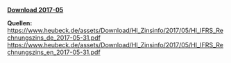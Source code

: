 [**Download 2017-05**](https://downgit.github.io/#/home?url=https://github.com/GeorgGoldbach/Zinsarchiv/tree/master/2017-05)

**Quellen:**
https://www.heubeck.de/assets/Download/HI_Zinsinfo/2017/05/HI_IFRS_Rechnungszins_de_2017-05-31.pdf
https://www.heubeck.de/assets/Download/HI_Zinsinfo/2017/05/HI_IFRS_Rechnungszins_en_2017-05-31.pdf
